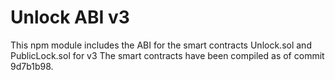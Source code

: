 # Unlock ABI v3

This npm module includes the ABI for the smart contracts Unlock.sol and PublicLock.sol for v3
The smart contracts have been compiled as of commit 9d7b1b98.
